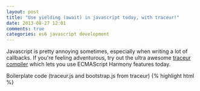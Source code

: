 ```yaml
---
layout: post
title: "Use yielding (await) in javascript today, with traceur!"
date: 2013-08-27 12:01
comments: true
categories: es6 javascript development
---
```


Javascript is pretty annoying sometimes, especially when writing a lot of callbacks.
If you're feeling adventurous, try out the ultra awesome [traceur compiler](https://github.com/google/traceur-compiler) which lets you use ECMAScript Harmony features today.

Boilerplate code (traceur.js and bootstrap.js from traceur)
{% highlight html %}
<html>
<head>
    <script src="https://traceur-compiler.googlecode.com/git/bin/traceur.js"
        type="text/javascript"></script>
    <script src="https://traceur-compiler.googlecode.com/git/src/bootstrap.js"
        type="text/javascript"></script> 
    <script>
      traceur.options.experimental = true;
    </script>
</head>
<body>
<script type="text/traceur">
{% endhighlight %}

The "traceur.options.experimental" is to enable the "await" keyword, which is what we're going to show off.

And now some boilerplate code to wrap the async XMLHttpRequest into a "Deferred" (a Promise). 

{% highlight javascript %}
var simpleGet = function(url) { 
  var deferred = new Deferred(); // traceur defines this
  var xhr = new XMLHttpRequest(); 
  xhr.onreadystatechange = function() { 
    if (xhr.readyState == 4) { 
      deferred.callback(xhr);
    } 
  }; 
  xhr.open('GET', url, true); 
  xhr.send(); 
  return deferred; 
}; 



{% endhighlight %}

Now here's the cool part that we've been waiting for. You can now write
code that looks synchronous, but doesn't block the event loop. This is
a definite readability win, as opposed to minor gains you get with
things like CoffeeScript.

The Grand Finale
====

{% highlight javascript %}
var url = 'http://example.com/api';
function run() { 
  var result;
  await result = simpleGet(url);
  console.log('GOT IT...', url, result);
}

run() 

{% endhighlight %}

If you're already compiling your application into javascript, you
might as well do it with traceur and get some actual cool features (unlike
CoffeeScript, which only gives you ambiguous looking syntax that omits
parenthesis with function calls, ick)

Have fun, and be safe!

Here is what the compiled code for _run()_ ends up looking like:

{% highlight javascript %}
function run() {
  var $that = this;
  var $state = 4;
  var $storedException;
  var $finallyFallThrough;
  var result;
  var $value;
  var $err;
  var $result = new Deferred();
  var $waitTask;
  var $G = {
    GState: 0,
    current: undefined,
    yieldReturn: undefined,
    innerFunction: function($yieldSent, $yieldAction) {
      while (true) switch ($state) {
        case 4:
          ;
          $state = 5;
          break;
        case 5:
          console.log('REQUESTIN...');
          $state = 7;
          break;
        case 7:
          $waitTask = simpleGet(url);
          $waitTask.then($createCallback(1), $createErrback(2));
          return;
          $state = 1;
          break;
        case 1:
          result = $value;
          $state = 3;
          break;
        case 2:
          throw $err;
          $state = 3;
          break;
        case 3:
          $state = 9;
          break;
        case 9:
          console.log('GOT IT...', url, result);
          $state = 11;
          break;
        case 11:
          $result.callback(undefined);
          $state = -2;
          break;
        case -2:
          return;
        case -3:
          $result.errback($storedException);
          $state = -2;
          break;
        default:
          throw "traceur compiler bug: invalid state in state machine" + $state;
      }
    },
    moveNext: function($yieldSent, $yieldAction) {
      while (true) try {
        return this.innerFunction($yieldSent, $yieldAction);
      } catch ($caughtException) {
        $storedException = $caughtException;
        switch ($state) {
          default:
            $state = -3;
            break;
        }
      }
    }
  };
  var $continuation = $G.moveNext.bind($G);
  var $createCallback = function($newState) {
    return function($0) {
      $state = $newState;
      $value = $0;
      $continuation();
    };
  };
  var $createErrback = function($newState) {
    return function($0) {
      $state = $newState;
      $err = $0;
      $continuation();
    };
  };
  $continuation();
  return $result.createPromise();
}
{% endhighlight %}

Good thing we did not have to write that code!

Make sure to go check out the [traceur project on
github](https://github.com/google/traceur-compiler) and show your
support for their badassery.